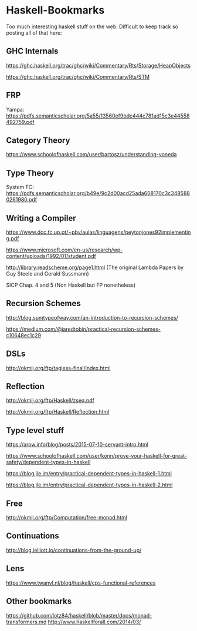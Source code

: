 # Haskell-Bookmarks
Too much interesting haskell stuff on the web. Difficult to keep track so posting all of that here:

GHC Internals
-------------
https://ghc.haskell.org/trac/ghc/wiki/Commentary/Rts/Storage/HeapObjects

https://ghc.haskell.org/trac/ghc/wiki/Commentary/Rts/STM

FRP
---
Yampa: https://pdfs.semanticscholar.org/5a55/13560ef9bdc444c781ad15c3e44558492759.pdf

Category Theory
---------------
https://www.schoolofhaskell.com/user/bartosz/understanding-yoneda

Type Theory
-----------
System FC: https://pdfs.semanticscholar.org/b49e/9c2d00acd25ada608170c3c3485880261980.pdf

Writing a Compiler
------------------
https://www.dcc.fc.up.pt/~pbv/aulas/linguagens/peytonjones92implementing.pdf

https://www.microsoft.com/en-us/research/wp-content/uploads/1992/01/student.pdf

http://library.readscheme.org/page1.html (The original Lambda Papers by Guy Steele and Gerald Sussmann)

SICP Chap. 4 and 5 (Non Haskell but FP nonetheless)

Recursion Schemes
-----------------
http://blog.sumtypeofway.com/an-introduction-to-recursion-schemes/

https://medium.com/@jaredtobin/practical-recursion-schemes-c10648ec1c29

DSLs
----
http://okmij.org/ftp/tagless-final/index.html

Reflection
----------
http://okmij.org/ftp/Haskell/zseq.pdf 

http://okmij.org/ftp/Haskell/Reflection.html

Type level stuff
----------------
https://arow.info/blog/posts/2015-07-10-servant-intro.html

https://www.schoolofhaskell.com/user/konn/prove-your-haskell-for-great-safety/dependent-types-in-haskell

https://blog.jle.im/entry/practical-dependent-types-in-haskell-1.html

https://blog.jle.im/entry/practical-dependent-types-in-haskell-2.html

Free
----
http://okmij.org/ftp/Computation/free-monad.html

Continuations
-------------
http://blog.ielliott.io/continuations-from-the-ground-up/

Lens
----
https://www.twanvl.nl/blog/haskell/cps-functional-references


Other bookmarks
---------------
https://github.com/lotz84/haskell/blob/master/docs/monad-transformers.md
http://www.haskellforall.com/2014/03/
